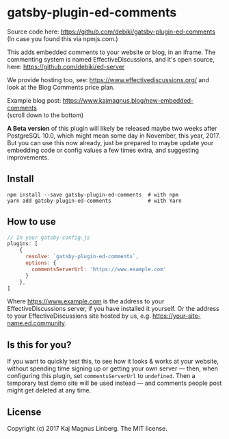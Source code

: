 gatsby-plugin-ed-comments
=========================

Source code here: https://github.com/debiki/gatsby-plugin-ed-comments  
(In case you found this via npmjs.com.)

This adds embedded comments to your website or blog, in an iframe. The commenting system is
named EffectiveDiscussions, and it's open source, here: https://github.com/debiki/ed-server

We provide hosting too, see: https://www.effectivediscussions.org/
and look at the Blog Comments price plan.

Example blog post: https://www.kajmagnus.blog/new-embedded-comments  
(scroll down to the bottom)

**A Beta version** of this plugin will likely be released maybe two weeks after PostgreSQL 10.0,
which might mean some day in November, this year, 2017. But you can use this now already,
just be prepared to maybe update your embedding code or config values a few times extra,
and suggesting improvements.

## Install

```
npm install --save gatsby-plugin-ed-comments  # with npm
yarn add gatsby-plugin-ed-comments            # with Yarn
```

## How to use

```javascript
// In your gatsby-config.js
plugins: [
    {
      resolve: `gatsby-plugin-ed-comments`,
      options: {
        commentsServerUrl: 'https://www.example.com'
      }
    },
]
```

Where https://www.example.com is the address to your EffectiveDiscussions server, if
you have installed it yourself. Or the address to your EffectiveDiscussions site
hosted by us, e.g. https://your-site-name.ed.community.

## Is this for you?

If you want to quickly test this, to see how it looks & works at your website,
without spending time signing up or getting your own server
— then, when configuring this plugin, set
`commentsServerUrl` to `undefined`. Then a temporary test demo site will be used instead
— and comments people post might get deleted at any time.

## License

Copyright (c) 2017 Kaj Magnus Linberg.
The MIT license.

